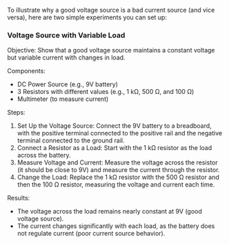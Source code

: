 To illustrate why a good voltage source is a bad current source (and vice versa), here are two simple experiments you can set up:

### Voltage Source with Variable Load

Objective: Show that a good voltage source maintains a constant voltage but variable current with changes in load.

Components:

- DC Power Source (e.g., 9V battery)
- 3 Resistors with different values (e.g., 1 kΩ, 500 Ω, and 100 Ω)
- Multimeter (to measure current)

Steps:

1. Set Up the Voltage Source: Connect the 9V battery to a breadboard, with the positive terminal connected to the positive rail and the negative terminal connected to the ground rail.
2. Connect a Resistor as a Load: Start with the 1 kΩ resistor as the load across the battery.
3. Measure Voltage and Current: Measure the voltage across the resistor (it should be close to 9V) and measure the current through the resistor.
4. Change the Load: Replace the 1 kΩ resistor with the 500 Ω resistor and then the 100 Ω resistor, measuring the voltage and current each time.

Results:

- The voltage across the load remains nearly constant at 9V (good voltage source).
- The current changes significantly with each load, as the battery does not regulate current (poor current source behavior).
